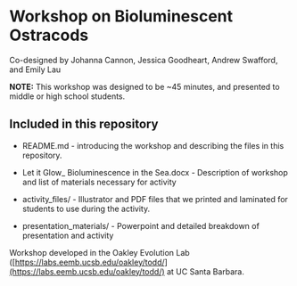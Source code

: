 # Workshop on Bioluminescent Ostracods

Co-designed by Johanna Cannon, Jessica Goodheart, Andrew Swafford, and Emily Lau

**NOTE:** This workshop was designed to be ~45 minutes, and presented to middle or high school students.

## Included in this repository

* README.md - introducing the workshop and describing the files in this repository.

* Let it Glow_ Bioluminescence in the Sea.docx - Description of workshop and list of materials necessary for activity

* activity_files/ - Illustrator and PDF files that we printed and laminated for students to use during the activity.

* presentation_materials/ - Powerpoint and detailed breakdown of presentation and activity

Workshop developed in the Oakley Evolution Lab ([https://labs.eemb.ucsb.edu/oakley/todd/](https://labs.eemb.ucsb.edu/oakley/todd/) at UC Santa Barbara.
